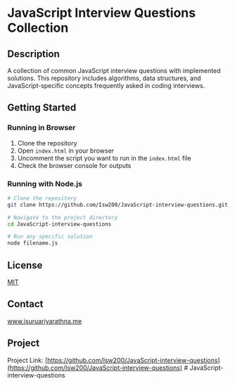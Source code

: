 # JavaScript Interview Questions Collection

## Description
A collection of common JavaScript interview questions with implemented solutions. This repository includes algorithms, data structures, and JavaScript-specific concepts frequently asked in coding interviews.

## Getting Started

### Running in Browser
1. Clone the repository
2. Open `index.html` in your browser
3. Uncomment the script you want to run in the `index.html` file
4. Check the browser console for outputs

### Running with Node.js
```bash
# Clone the repository
git clone https://github.com/Isw200/JavaScript-interview-questions.git

# Navigate to the project directory
cd JavaScript-interview-questions

# Run any specific solution
node filename.js
```

## License
[MIT](LICENSE)

## Contact
www.isuruariyarathna.me

## Project
Project Link: [https://github.com/Isw200/JavaScript-interview-questions](https://github.com/Isw200/JavaScript-interview-questions) # JavaScript-interview-questions
